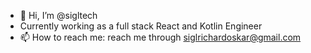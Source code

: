 - 👋 Hi, I’m @sigltech
- Currently working as a full stack React and Kotlin Engineer
- 📫 How to reach me: reach me through siglrichardoskar@gmail.com

<!---
sigltech/sigltech is a ✨ special ✨ repository because its `README.md` (this file) appears on your GitHub profile.
You can click the Preview link to take a look at your changes.
--->
